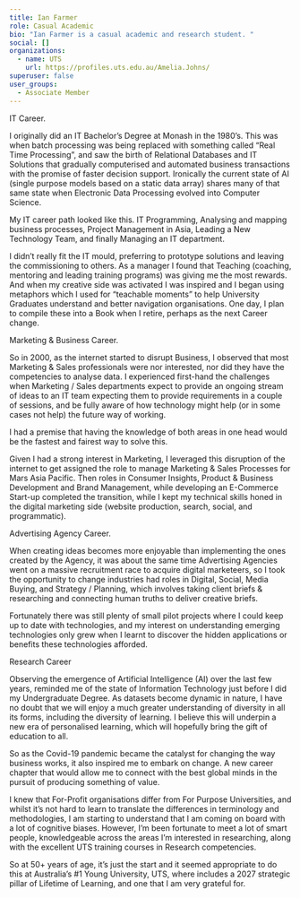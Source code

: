 ```yaml
---
title: Ian Farmer
role: Casual Academic
bio: "Ian Farmer is a casual academic and research student. "
social: []
organizations:
  - name: UTS
    url: https://profiles.uts.edu.au/Amelia.Johns/
superuser: false
user_groups:
  - Associate Member
---
```

IT Career. 

I originally did an IT Bachelor’s Degree at Monash in the 1980’s. This was when batch processing was being replaced with something called “Real Time Processing”, and saw the birth of Relational Databases and IT Solutions that gradually computerised and automated business transactions with the promise of faster decision support.  Ironically the current state of AI (single purpose models based on a static data array) shares many of that same state when Electronic Data Processing evolved into Computer Science.

My IT career path looked like this. IT Programming, Analysing and mapping business processes, Project Management in Asia, Leading a New Technology Team, and finally Managing an IT department. 

I didn’t really fit the IT mould, preferring to prototype solutions and leaving the commissioning to others.  As a manager I found that Teaching (coaching, mentoring and leading training programs) was giving me the most rewards.  And when my creative side was activated I was inspired and I began using metaphors which I used for “teachable moments” to help University Graduates understand and better navigation organisations.  One day, I plan to compile these into a Book when I retire, perhaps as the next Career change. 

Marketing & Business Career. 

So in 2000, as the internet started to disrupt Business, I observed that most Marketing & Sales professionals were nor interested, nor did they have the competencies to analyse data. I experienced first-hand the challenges when Marketing / Sales departments expect to provide an ongoing stream of ideas to an IT team expecting them to provide requirements in a couple of sessions, and be fully aware of how technology might help (or in some cases not help) the future way of working.

I had a premise that having the knowledge of both areas in one head would be the fastest and fairest way to solve this.

Given I had a strong interest in Marketing, I leveraged this disruption of the internet to get assigned the role to manage Marketing & Sales Processes for Mars Asia Pacific.  Then roles in Consumer Insights, Product & Business Development and Brand Management, while developing an E-Commerce Start-up completed the transition, while I kept my technical skills honed in the digital marketing side (website production, search, social, and programmatic).

Advertising Agency Career. 

When creating ideas becomes more enjoyable than implementing the ones created by the Agency, it was about the same time Advertising Agencies went on a massive recruitment race to acquire digital marketeers, so I took the opportunity to change industries had roles in Digital, Social, Media Buying, and Strategy / Planning, which involves taking client briefs & researching and connecting human truths to deliver creative briefs. 

Fortunately there was still plenty of small pilot projects where I could keep up to date with technologies, and my interest on understanding emerging technologies only grew when I learnt to discover the hidden applications or benefits these technologies afforded.

Research Career

Observing the emergence of Artificial Intelligence (AI) over the last few years, reminded me of the state of Information Technology just before I did my Undergraduate Degree.  As datasets become dynamic in nature, I have no doubt that we will enjoy a much greater understanding of diversity in all its forms, including the diversity of learning. I believe this will underpin a new era of personalised learning, which will hopefully bring the gift of education to all. 

So as the Covid-19 pandemic became the catalyst for changing the way business works, it also inspired me to embark on change.  A new career chapter that would allow me to connect with the best global minds in the pursuit of producing something of value. 

I knew that For-Profit organisations differ from For Purpose Universities, and whilst it’s not hard to learn to translate the differences in terminology and methodologies, I am starting to understand that I am coming on board with a lot of cognitive biases.  However, I’m been fortunate to meet a lot of smart people, knowledgeable across the areas I’m interested in researching, along with the excellent UTS training courses in Research competencies.

So at 50+ years of age, it’s just the start and it seemed appropriate to do this at Australia’s #1 Young University, UTS, where includes a 2027 strategic pillar of Lifetime of Learning, and one that I am very grateful for.
